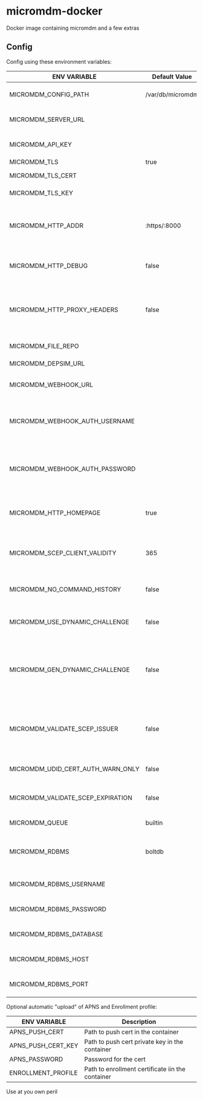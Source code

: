 # micromdm-docker

Docker image containing micromdm and a few extras

## Config

Config using these environment variables:

| ENV VARIABLE                      | Default Value    | Description                                                                        |
|-----------------------------------|------------------|------------------------------------------------------------------------------------|
| MICROMDM_CONFIG_PATH              | /var/db/micromdm | Path to configuration directory                                                    |
| MICROMDM_SERVER_URL               |                  | Public HTTPS url of your server                                                    |
| MICROMDM_API_KEY                  |                  | API Token for mdmctl command                                                       |
| MICROMDM_TLS                      | true             | Use https                                                                          |
| MICROMDM_TLS_CERT                 |                  | Path to TLS certificate                                                            |
| MICROMDM_TLS_KEY                  |                  | Path to TLS private key                                                            |
| MICROMDM_HTTP_ADDR                | :https/:8000     | http(s) listen address of mdm server. defaults to :8080 if tls is false            |
| MICROMDM_HTTP_DEBUG               | false            | Enable debug for http(dumps full request)                                          |
| MICROMDM_HTTP_PROXY_HEADERS       | false            | Enable parsing of proxy headers for use behind a reverse proxy                     |
| MICROMDM_FILE_REPO                |                  | Path to http file repo                                                             |
| MICROMDM_DEPSIM_URL               |                  | Use depsim URL                                                                     |
| MICROMDM_WEBHOOK_URL              |                  | URL to send command responses                                                      |
| MICROMDM_WEBHOOK_AUTH_USERNAME    |                  | Basic auth user for webhook to send command responses.                             |
| MICROMDM_WEBHOOK_AUTH_PASSWORD    |                  | Basic auth password for webhook to send command responses.                         |
| MICROMDM_HTTP_HOMEPAGE            | true             | Hosts a simple built-in webpage at the / address                                   |
| MICROMDM_SCEP_CLIENT_VALIDITY     | 365              | Sets the scep certificate validity in days                                         |
| MICROMDM_NO_COMMAND_HISTORY       | false            | disables saving of command history                                                 |
| MICROMDM_USE_DYNAMIC_CHALLENGE    | false            | require dynamic SCEP challenges                                                    |
| MICROMDM_GEN_DYNAMIC_CHALLENGE    | false            | generate dynamic SCEP challenges in enrollment profile (built-in only)             |
| MICROMDM_VALIDATE_SCEP_ISSUER     | false            | validate only the issuer of the SCEP certificate rather than the whole certificate |
| MICROMDM_UDID_CERT_AUTH_WARN_ONLY | false            | warn only for udid cert mismatches                                                 |
| MICROMDM_VALIDATE_SCEP_EXPIRATION | false            | validate that the SCEP certificate is still valid                                  |
| MICROMDM_QUEUE                    | builtin          | command queue type                                                                 |
| MICROMDM_RDBMS                    | boltdb           | Select RDBMS ['boltdb', 'mysql', 'postgres']                                       |
| MICROMDM_RDBMS_USERNAME           |                  | Username to login to Rdbms                                                         |
| MICROMDM_RDBMS_PASSWORD           |                  | Password to login to Rdbms                                                         |
| MICROMDM_RDBMS_DATABASE           |                  | Name of the Rdbms Database                                                         |
| MICROMDM_RDBMS_HOST               |                  | IP or URL to the Rdbms Host                                                        |
| MICROMDM_RDBMS_PORT               |                  | Port to use for Rdbms connection                                                   |

Optional automatic "upload" of APNS and Enrollment profile:

| ENV VARIABLE       | Description                                      |
|--------------------|--------------------------------------------------|
| APNS_PUSH_CERT     | Path to push cert in the container               |
| APNS_PUSH_CERT_KEY | Path to push cert private key in the container   |
| APNS_PASSWORD      | Password for the cert                            |
| ENROLLMENT_PROFILE | Path to enrollment certificate iin the container |


Use at you own peril
